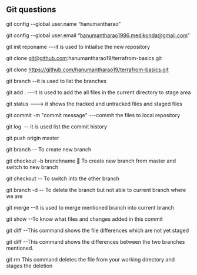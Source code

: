 Git questions
------------
git config --global user.name “hanumantharao”

git config  --global user.email “hanumantharao1986.medikonda@gmail.com” 

git init reponame  ---it is used to intiailse the new repository

git clone  git@github.com:hanumantharao19/terrafrom-basics.git

git clone  https://github.com/hanumantharao19/terrafrom-basics.git

git branch --it is used to list the branches


git add . ---it is used to add the all files in the current directory to stage area

git status ---> it shows the tracked  and untracked files and staged files

git commit  -m "commit message" ---commit the files to local repository

git log  -- it is used list the commit history

git push origin master

git branch <branch name>  -- To create new branch

git checkout –b branchname   To create new branch from master and switch to new branch
  
git checkout  <branch name>  -- To switch into the other branch
  
git branch -d <branch name>  -- To delete the branch but not able to current branch where we are
  
git merge  <branch name>   --It is used to merge mentioned branch into current branch
  
git show <commit id>  --To know what files and changes added in this commit
  
git diff --This command shows the file differences which are not yet staged
  
git diff  <first branch>  <second branch>  --This command shows the differences between the two branches mentioned.
  
git rm  <filename> This command deletes the file from your working directory and stages the deletion



